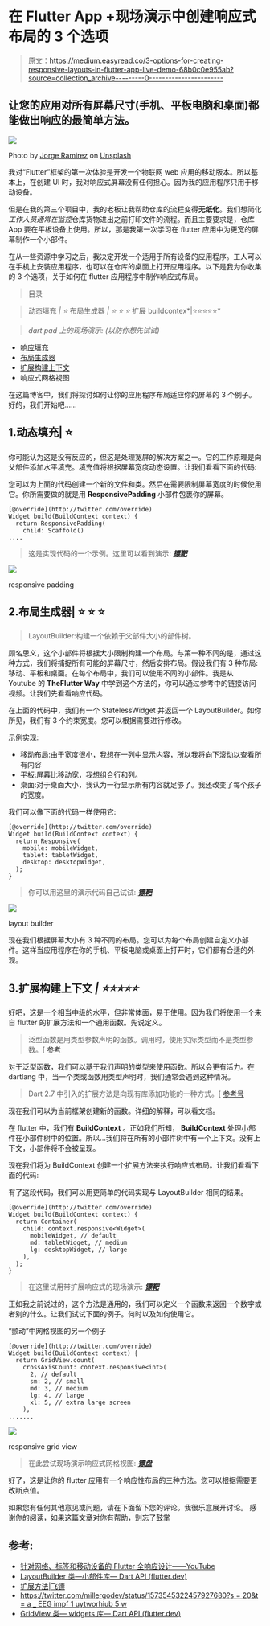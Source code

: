 # 在 Flutter App +现场演示中创建响应式布局的 3 个选项

> 原文：<https://medium.easyread.co/3-options-for-creating-responsive-layouts-in-flutter-app-live-demo-68b0c0e955ab?source=collection_archive---------0----------------------->

## 让您的应用对所有屏幕尺寸(手机、平板电脑和桌面)都能做出响应的最简单方法。

![](img/93d6f670bd9b6837f80e9521300eb32b.png)

Photo by [Jorge Ramirez](https://unsplash.com/@jorgedevs?utm_source=medium&utm_medium=referral) on [Unsplash](https://unsplash.com?utm_source=medium&utm_medium=referral)

我对“Flutter”框架的第一次体验是开发一个物联网 web 应用的移动版本。所以基本上，在创建 UI 时，我对响应式屏幕没有任何担心。因为我的应用程序只用于移动设备。

但是在我的第三个项目中，我的老板让我帮助仓库的流程变得**无纸化**。我们想简化*工作人员通常在监控*仓库货物进出之前打印文件的流程。而且主要要求是，仓库 App 要在平板设备上使用。所以，那是我第一次学习在 flutter 应用中为更宽的屏幕制作一个小部件。

在从一些资源中学习之后，我决定开发一个适用于所有设备的应用程序。工人可以在手机上安装应用程序，也可以在仓库的桌面上打开应用程序。以下是我为你收集的 3 个选项，关于如何在 flutter 应用程序中制作响应式布局。

> 目录

> 动态填充 *| ⭐️* 布局生成器 *| ⭐️ ⭐️ ⭐️* 扩展 buildcontex*|⭐️⭐️⭐️⭐️⭐️*

> *dart pad 上的现场演示: (以防你想先试试)*

*   [响应填充](https://dartpad.dev/?id=49078a3c9643cb65febbece13ed54ee9)
*   [布局生成器](https://dartpad.dev/?id=027bc67ac129aed523e58e44c647b3c1)
*   [扩展构建上下文](https://dartpad.dev/?id=59656d666468db4c86d2c71362c6dcb4)
*   响应式网格视图

在这篇博客中，我们将探讨如何让你的应用程序布局适应你的屏幕的 3 个例子。好的，我们开始吧……

## 1.动态填充| ⭐️

你可能认为这是没有反应的，但这是处理宽屏的解决方案之一。它的工作原理是向父部件添加水平填充。填充值将根据屏幕宽度动态设置。让我们看看下面的代码:

您可以为上面的代码创建一个新的文件和类。然后在需要限制屏幕宽度的时候使用它。你所需要做的就是用 **ResponsivePadding** 小部件包裹你的屏幕。

```
[@override](http://twitter.com/override)
Widget build(BuildContext context) {
  return ResponsivePadding(
    child: Scaffold()
....
```

> 这是实现代码的一个示例。这里可以看到演示: [***镖靶***](https://dartpad.dev/?id=49078a3c9643cb65febbece13ed54ee9)

![](img/f877990097532ced4d7d6add2ffff95e.png)

responsive padding

## 2.布局生成器| ⭐️ ⭐️ ⭐️

> LayoutBuilder:构建一个依赖于父部件大小的部件树。

顾名思义，这个小部件将根据大小限制构建一个布局。与第一种不同的是，通过这种方式，我们将捕捉所有可能的屏幕尺寸，然后安排布局。假设我们有 3 种布局:移动、平板和桌面。在每个布局中，我们可以使用不同的小部件。我是从 Youtube 的 **TheFlutter Way** 中学到这个方法的，你可以通过参考中的链接访问视频。让我们先看看响应代码。

在上面的代码中，我们有一个 StatelessWidget 并返回一个 LayoutBuilder。如你所见，我们有 3 个约束宽度。您可以根据需要进行修改。

示例实现:

*   移动布局:由于宽度很小，我想在一列中显示内容，所以我将向下滚动以查看所有内容
*   平板:屏幕比移动宽，我想组合行和列。
*   桌面:对于桌面大小，我认为一行显示所有内容就足够了。我还改变了每个孩子的宽度。

我们可以像下面的代码一样使用它:

```
[@override](http://twitter.com/override)
Widget build(BuildContext context) {
  return Responsive(
    mobile: mobileWidget,
    tablet: tabletWidget,
    desktop: desktopWidget,
  );
}
```

> 你可以用这里的演示代码自己试试: [***镖靶***](https://dartpad.dev/?id=027bc67ac129aed523e58e44c647b3c1)

![](img/47714b67e2fbe3dcc7a5a2461797a115.png)

layout builder

现在我们根据屏幕大小有 3 种不同的布局。您可以为每个布局创建自定义小部件。这样当应用程序在你的手机、平板电脑或桌面上打开时，它们都有合适的外观。

## 3.扩展构建上下文 *| ⭐️⭐️⭐️⭐️⭐️*

好吧，这是一个相当中级的水平，但非常体面，易于使用。因为我们将使用一个来自 flutter 的扩展方法和一个通用函数。先说定义。

> 泛型函数是用类型参数声明的函数。调用时，使用实际类型而不是类型参数。[ [参考](https://learn.microsoft.com/en-us/cpp/extensions/generic-functions-cpp-cli?view=msvc-170)

对于泛型函数，我们可以基于我们声明的类型来使用函数。所以会更有活力。在 dartlang 中，当一个类或函数用类型<t>声明时，我们通常会遇到这种情况。</t>

> Dart 2.7 中引入的扩展方法是向现有库添加功能的一种方式。[ [参考号](https://dart.dev/guides/language/extension-methods)

现在我们可以为当前框架创建新的函数。详细的解释，可以看文档。

在 flutter 中，我们有 **BuildContext** 。正如我们所知， **BuildContext** 处理小部件在小部件树中的位置。所以…我们将在所有的小部件树中有一个上下文。没有上下文，小部件将不会被呈现。

现在我们将为 BuildContext 创建一个扩展方法来执行响应式布局。让我们看看下面的代码:

有了这段代码，我们可以用更简单的代码实现与 LayoutBuilder 相同的结果。

```
[@override](http://twitter.com/override)
Widget build(BuildContext context) {
  return Container(
    child: context.responsive<Widget>(
      mobileWidget, // default 
      md: tabletWidget, // medium
      lg: desktopWidget, // large
    ),
  );
}
```

> 在这里试用带扩展响应式的现场演示: [***镖靶***](https://dartpad.dev/?id=59656d666468db4c86d2c71362c6dcb4)

正如我之前说过的，这个方法是通用的，我们可以定义一个函数来返回一个数字或者别的什么。让我们试试下面的例子。何时以及如何使用它。

“颤动”中网格视图的另一个例子

```
[@override](http://twitter.com/override)
Widget build(BuildContext context) {
  return GridView.count(
    crossAxisCount: context.responsive<int>(
      2, // default
      sm: 2, // small 
      md: 3, // medium
      lg: 4, // large 
      xl: 5, // extra large screen
    ),
.......
```

![](img/6851b750dbc76e5d9a24998c8cf72bdf.png)

responsive grid view

> 在此尝试现场演示响应式网格视图: [***镖盘***](https://dartpad.dev/?id=925bbdc793dc6b529cb07eb636338ac9)

好了，这是让你的 flutter 应用有一个响应性布局的三种方法。您可以根据需要更改断点值。

如果您有任何其他意见或问题，请在下面留下您的评论。我很乐意展开讨论。
感谢你的阅读，如果这篇文章对你有帮助，别忘了鼓掌

## 参考:

*   [针对网络、标签和移动设备的 Flutter 全响应设计——YouTube](https://www.youtube.com/watch?v=0mp-Ok00WZE&t=764s)
*   [LayoutBuilder 类—小部件库— Dart API (flutter.dev)](https://api.flutter.dev/flutter/widgets/LayoutBuilder-class.html)
*   [扩展方法|飞镖](https://dart.dev/guides/language/extension-methods)
*   [https://twitter.com/millergodev/status/1573545322457927680?s = 20&t = a _ EEG impf 1 uytworhiub 5 w](https://twitter.com/millergodev/status/1573545322457927680?s=20&t=a_eEgIMPf1uyTwoRHiUb5w)
*   [GridView 类— widgets 库— Dart API (flutter.dev)](https://api.flutter.dev/flutter/widgets/GridView-class.html)
